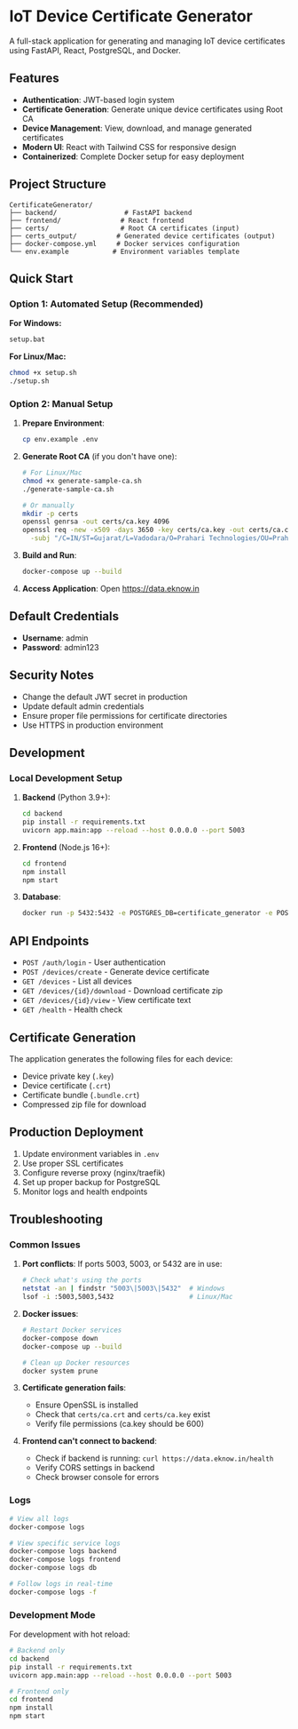 # IoT Device Certificate Generator

A full-stack application for generating and managing IoT device certificates using FastAPI, React, PostgreSQL, and Docker.

## Features

- **Authentication**: JWT-based login system
- **Certificate Generation**: Generate unique device certificates using Root CA
- **Device Management**: View, download, and manage generated certificates
- **Modern UI**: React with Tailwind CSS for responsive design
- **Containerized**: Complete Docker setup for easy deployment

## Project Structure

```
CertificateGenerator/
├── backend/                 # FastAPI backend
├── frontend/               # React frontend
├── certs/                  # Root CA certificates (input)
├── certs_output/          # Generated device certificates (output)
├── docker-compose.yml     # Docker services configuration
└── env.example           # Environment variables template
```

## Quick Start

### Option 1: Automated Setup (Recommended)

**For Windows:**
```cmd
setup.bat
```

**For Linux/Mac:**
```bash
chmod +x setup.sh
./setup.sh
```

### Option 2: Manual Setup

1. **Prepare Environment**:
   ```bash
   cp env.example .env
   ```

2. **Generate Root CA** (if you don't have one):
   ```bash
   # For Linux/Mac
   chmod +x generate-sample-ca.sh
   ./generate-sample-ca.sh
   
   # Or manually
   mkdir -p certs
   openssl genrsa -out certs/ca.key 4096
   openssl req -new -x509 -days 3650 -key certs/ca.key -out certs/ca.crt \
     -subj "/C=IN/ST=Gujarat/L=Vadodara/O=Prahari Technologies/OU=Prahari Technologies/CN=Prahari Root CA"
   ```

3. **Build and Run**:
   ```bash
   docker-compose up --build
   ```

4. **Access Application**: Open https://data.eknow.in

## Default Credentials

- **Username**: admin
- **Password**: admin123

## Security Notes

- Change the default JWT secret in production
- Update default admin credentials
- Ensure proper file permissions for certificate directories
- Use HTTPS in production environment

## Development

### Local Development Setup

1. **Backend** (Python 3.9+):
   ```bash
   cd backend
   pip install -r requirements.txt
   uvicorn app.main:app --reload --host 0.0.0.0 --port 5003
   ```

2. **Frontend** (Node.js 16+):
   ```bash
   cd frontend
   npm install
   npm start
   ```

3. **Database**:
   ```bash
   docker run -p 5432:5432 -e POSTGRES_DB=certificate_generator -e POSTGRES_USER=postgres -e POSTGRES_PASSWORD=postgres postgres:15
   ```

## API Endpoints

- `POST /auth/login` - User authentication
- `POST /devices/create` - Generate device certificate
- `GET /devices` - List all devices
- `GET /devices/{id}/download` - Download certificate zip
- `GET /devices/{id}/view` - View certificate text
- `GET /health` - Health check

## Certificate Generation

The application generates the following files for each device:
- Device private key (`.key`)
- Device certificate (`.crt`)
- Certificate bundle (`.bundle.crt`)
- Compressed zip file for download

## Production Deployment

1. Update environment variables in `.env`
2. Use proper SSL certificates
3. Configure reverse proxy (nginx/traefik)
4. Set up proper backup for PostgreSQL
5. Monitor logs and health endpoints

## Troubleshooting

### Common Issues

1. **Port conflicts**: If ports 5003, 5003, or 5432 are in use:
   ```bash
   # Check what's using the ports
   netstat -an | findstr "5003\|5003\|5432"  # Windows
   lsof -i :5003,5003,5432                   # Linux/Mac
   ```

2. **Docker issues**:
   ```bash
   # Restart Docker services
   docker-compose down
   docker-compose up --build
   
   # Clean up Docker resources
   docker system prune
   ```

3. **Certificate generation fails**:
   - Ensure OpenSSL is installed
   - Check that `certs/ca.crt` and `certs/ca.key` exist
   - Verify file permissions (ca.key should be 600)

4. **Frontend can't connect to backend**:
   - Check if backend is running: `curl https://data.eknow.in/health`
   - Verify CORS settings in backend
   - Check browser console for errors

### Logs

```bash
# View all logs
docker-compose logs

# View specific service logs
docker-compose logs backend
docker-compose logs frontend
docker-compose logs db

# Follow logs in real-time
docker-compose logs -f
```

### Development Mode

For development with hot reload:

```bash
# Backend only
cd backend
pip install -r requirements.txt
uvicorn app.main:app --reload --host 0.0.0.0 --port 5003

# Frontend only
cd frontend
npm install
npm start
```

